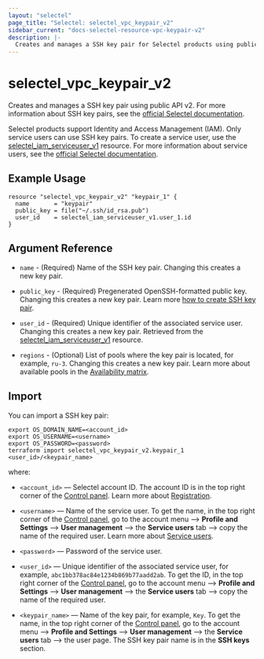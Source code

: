 ```yaml
---
layout: "selectel"
page_title: "Selectel: selectel_vpc_keypair_v2"
sidebar_current: "docs-selectel-resource-vpc-keypair-v2"
description: |-
  Creates and manages a SSH key pair for Selectel products using public API v2.
---
```


# selectel\_vpc\_keypair_v2

Creates and manages a SSH key pair using public API v2. For more information about SSH key pairs, see the [official Selectel documentation](https://docs.selectel.ru/cloud/servers/manage/create-and-place-ssh-key/).

Selectel products support Identity and Access Management (IAM). Only service users can use SSH key pairs. To create a service user, use the [selectel_iam_serviceuser_v1](https://registry.terraform.io/providers/selectel/selectel/latest/docs/resources/iam_serviceuser_v1) resource. For more information about service users, see the [official Selectel documentation](https://docs.selectel.ru/control-panel-actions/users-and-roles/user-types-and-roles/).

## Example Usage

```hcl
resource "selectel_vpc_keypair_v2" "keypair_1" {
  name       = "keypair"
  public_key = file("~/.ssh/id_rsa.pub")
  user_id    = selectel_iam_serviceuser_v1.user_1.id
}
```

## Argument Reference

* `name` - (Required) Name of the SSH key pair. Changing this creates a new key pair.

* `public_key` - (Required) Pregenerated OpenSSH-formatted public key. Changing this creates a new key pair. Learn more [how to create SSH key pair](https://docs.selectel.ru/cloud/servers/manage/create-and-place-ssh-key/#создать-ssh-ключи).

* `user_id` - (Required) Unique identifier of the associated service user. Changing this creates a new key pair. Retrieved from the [selectel_iam_serviceuser_v1](https://registry.terraform.io/providers/selectel/selectel/latest/docs/resources/iam_serviceuser_v1) resource.

* `regions` - (Optional) List of pools where the key pair is located, for example, `ru-3`. Changing this creates a new key pair. Learn more about available pools in the [Availability matrix](https://docs.selectel.ru/control-panel-actions/availability-matrix/).

## Import

You can import a SSH key pair:

```shell
export OS_DOMAIN_NAME=<account_id>
export OS_USERNAME=<username>
export OS_PASSWORD=<password>
terraform import selectel_vpc_keypair_v2.keypair_1 <user_id>/<keypair_name>
```

where:

* `<account_id>` — Selectel account ID. The account ID is in the top right corner of the [Control panel](https://my.selectel.ru/). Learn more about [Registration](https://docs.selectel.ru/control-panel-actions/account/registration/).

* `<username>` — Name of the service user. To get the name, in the top right corner of the [Control panel](https://my.selectel.ru/profile/users_management/users?type=service), go to the account menu ⟶ **Profile and Settings** ⟶ **User management** ⟶ the **Service users** tab ⟶ copy the name of the required user. Learn more about [Service users](https://docs.selectel.ru/control-panel-actions/users-and-roles/user-types-and-roles/).

* `<password>` — Password of the service user.

* `<user_id>` — Unique identifier of the associated service user, for example, `abc1bb378ac84e1234b869b77aadd2ab`. To get the ID, in the top right corner of the [Control panel](https://my.selectel.ru/), go to the account menu ⟶ **Profile and Settings** ⟶ **User management** ⟶ the **Service users** tab ⟶ copy the name of the required user.

* `<keypair_name>` — Name of the key pair, for example, `Key`. To get the name, in the top right corner of the [Control panel](https://my.selectel.ru/), go to the account menu ⟶ **Profile and Settings** ⟶ **User management** ⟶ the **Service users** tab ⟶ the user page. The SSH key pair name is in the **SSH keys** section.